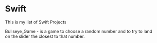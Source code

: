 # Swift
This is my list of Swift Projects

Bullseye_Game - is a game to choose a random number and to try to land on the slider the closest to that number. 
